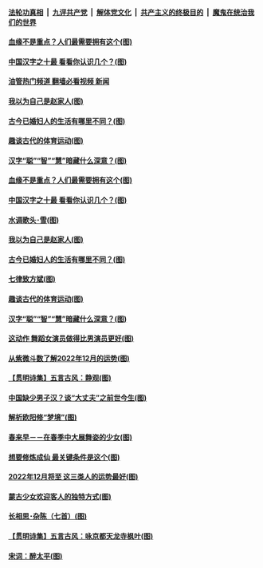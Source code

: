 ####  [法轮功真相](../../../../basic/blob/master/README.md?t=11301802) &nbsp;|&nbsp; [九评共产党](../../../../9ping.md/blob/master/README.md?t=11301802) &nbsp;|&nbsp; [解体党文化](../../../../jtdwh.md/blob/master/README.md?t=11301802)  &nbsp;|&nbsp; [共产主义的终极目的](../../../../gczydzjmd.md/blob/master/README.md?t=11301802) &nbsp;|&nbsp; [魔鬼在统治我们的世界](../../../../mgztzwmdsj.md/blob/master/README.md?t=11301802) 

#### [血缘不是重点？人们最需要拥有这个(图)](../pages/p7/1022617.md?t=11301802) 

#### [中国汉字之十最 看看你认识几个？(图)](../pages/p7/1020314.md?t=11301802) 

#### [油管热门频道 翻墙必看视频 新闻](http://129.146.143.75:81/youtube.html?11301802)

#### [我以为自己是赵家人(图)](../pages/p7/1022345.md?t=11301802) 

#### [古今已婚妇人的生活有哪里不同？(图)](../pages/p7/1022332.md?t=11301802) 

#### [趣谈古代的体育运动(图)](../pages/p7/1022417.md?t=11301802) 

#### [汉字“聪”“智”“慧”暗藏什么深意？﻿(图)](../pages/p7/1022069.md?t=11301802) 

#### [血缘不是重点？人们最需要拥有这个(图)](../pages/p7/1022617.md?t=11301802) 

#### [中国汉字之十最 看看你认识几个？(图)](../pages/p7/1020314.md?t=11301802) 

#### [水调歌头･雪(图)](../pages/p7/1022865.md?t=11301802) 

#### [我以为自己是赵家人(图)](../pages/p7/1022345.md?t=11301802) 

#### [古今已婚妇人的生活有哪里不同？(图)](../pages/p7/1022332.md?t=11301802) 

#### [七律致方斌(图)](../pages/p7/1022343.md?t=11301802) 

#### [趣谈古代的体育运动(图)](../pages/p7/1022417.md?t=11301802) 

#### [汉字“聪”“智”“慧”暗藏什么深意？﻿(图)](../pages/p7/1022069.md?t=11301802) 

#### [这动作 舞蹈女演员做得比男演员更好(图)](../pages/p7/1022369.md?t=11301802) 

#### [从紫微斗数了解2022年12月的运势(图)](../pages/p7/1022464.md?t=11301802) 

#### [【贯明诗集】五言古风：静观(图)](../pages/p7/1022758.md?t=11301802) 

#### [中国缺少男子汉？谈“大丈夫”之前世今生(图)](../pages/p7/1022616.md?t=11301802) 

#### [解析欧阳修“梦境”(图)](../pages/p7/1022302.md?t=11301802) 

#### [春来早－－在春季中大展舞姿的少女(图)](../pages/p7/1019896.md?t=11301802) 

#### [想要修炼成仙 最关键条件是这个(图)](../pages/p7/1022550.md?t=11301802) 

#### [2022年12月将至 这三类人的运势最好(图)](../pages/p7/1022435.md?t=11301802) 

#### [蒙古少女欢迎客人的独特方式(图)](../pages/p7/1019894.md?t=11301802) 

#### [长相思･杂陈（七首）(图)](../pages/p7/1022587.md?t=11301802) 

#### [【贯明诗集】五言古风：咏京都天龙寺枫叶(图)](../pages/p7/1022653.md?t=11301802) 

#### [宋词：醉太平(图)](../pages/p7/1022558.md?t=11301802) 

<img src='http://gfw-breaker.win/goodnews/indexes/p7.md' width='0px' height='0px'/>
